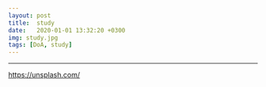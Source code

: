 ```yaml
---
layout: post
title:  study
date:   2020-01-01 13:32:20 +0300
img: study.jpg
tags: [DoA, study]
---
```




---

https://unsplash.com/


